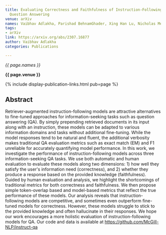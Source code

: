 ```yaml
---
title: Evaluating Correctness and Faithfulness of Instruction-Following Models for
  Question Answering
venue: arXiv
names: Vaibhav Adlakha, Parishad BehnamGhader, Xing Han Lu, Nicholas Meade, Siva Reddy
tags:
- arXiv
link: https://arxiv.org/abs/2307.16877
author: Vaibhav Adlakha
categories: Publications

---
```


*{{ page.names }}*

**{{ page.venue }}**

{% include display-publication-links.html pub=page %}

## Abstract

Retriever-augmented instruction-following models are attractive alternatives to fine-tuned approaches for information-seeking tasks such as question answering (QA). By simply prepending retrieved documents in its input along with an instruction, these models can be adapted to various information domains and tasks without additional fine-tuning. While the model responses tend to be natural and fluent, the additional verbosity makes traditional QA evaluation metrics such as exact match (EM) and F1 unreliable for accurately quantifying model performance. In this work, we investigate the performance of instruction-following models across three information-seeking QA tasks. We use both automatic and human evaluation to evaluate these models along two dimensions: 1) how well they satisfy the user's information need (correctness), and 2) whether they produce a response based on the provided knowledge (faithfulness). Guided by human evaluation and analysis, we highlight the shortcomings of traditional metrics for both correctness and faithfulness. We then propose simple token-overlap based and model-based metrics that reflect the true performance of these models. Our analysis reveals that instruction-following models are competitive, and sometimes even outperform fine-tuned models for correctness. However, these models struggle to stick to the provided knowledge and often hallucinate in their responses. We hope our work encourages a more holistic evaluation of instruction-following models for QA. Our code and data is available at https://github.com/McGill-NLP/instruct-qa